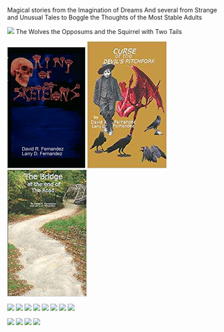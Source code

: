 Magical stories from the Imagination of Dreams
And several from Strange and Unusual Tales to Boggle the Thoughts of the Most Stable Adults

![](images/thewolves.jGP)
The Wolves the Opposums and the Squirrel with Two Tails

![](images/ring.jpg) ![](images/curse.jpg) ![](images/Bridge.jpg)

![](images/Summer.png) ![](images/logo_main.png) ![](images/logo_main.png) ![](images/logo_main.png)
![](images/logo_main.png) ![](images/logo_main.png) ![](images/logo_main.png) ![](images/logo_main.png)

![](images/logo_main.png) ![](images/logo_main.png) ![](images/logo_main.png) ![](images/logo_main.png)
